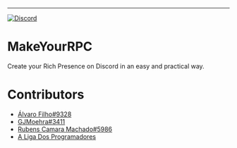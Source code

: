 ---

[![Discord](https://img.shields.io/discord/427525850360053780.svg?style=flat-square)](https://discord.gg/heg6VB2)

# MakeYourRPC

Create your Rich Presence on Discord in an easy and practical way.

# Contributors

* [Álvaro Filho#9328](http://github.com/SrSheep)
* [GJMoehra#3411](https://github.com/)
* [Rubens Camara Machado#5986](https://github.com/)
* [A Liga Dos Programadores](https://github.com/Liga-dos-Programadores)

